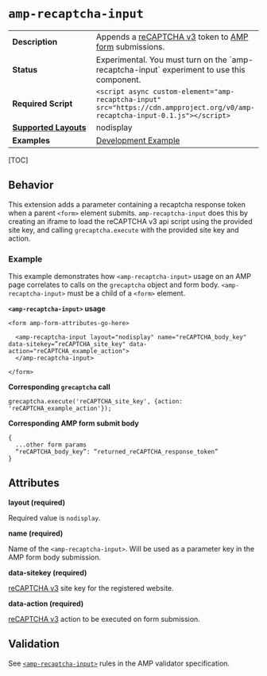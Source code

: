 <!---
Copyright 2018 The AMP HTML Authors. All Rights Reserved.

Licensed under the Apache License, Version 2.0 (the "License");
you may not use this file except in compliance with the License.
You may obtain a copy of the License at

http://www.apache.org/licenses/LICENSE-2.0

Unless required by applicable law or agreed to in writing, software
distributed under the License is distributed on an "AS-IS" BASIS,
WITHOUT WARRANTIES OR CONDITIONS OF ANY KIND, either express or implied.
See the License for the specific language governing permissions and
limitations under the License.
-->

# <a name="`amp-recaptcha-input`"></a> `amp-recaptcha-input`

<table>
<tr>
<td width="40%"><strong>Description</strong></td>
<td>Appends a <a href="https://developers.google.com/recaptcha/docs/v3">reCAPTCHA v3</a> token to <a href="https://github.com/ampproject/amphtml/blob/master/extensions/amp-form/amp-form.md">AMP form</a> submissions.</td>
</tr>
<tr>
<td width="40%"><strong>Status</strong></td>
<td>Experimental. You must turn on the `amp-recaptcha-input` experiment to use this component.</td>
</tr>
<tr>
<td width="40%"><strong>Required Script</strong></td>
<td><code>&lt;script async custom-element="amp-recaptcha-input" src="https://cdn.ampproject.org/v0/amp-recaptcha-input-0.1.js">&lt;/script></code></td>
</tr>
<tr>
<td class="col-fourty"><strong><a href="https://www.ampproject.org/docs/guides/responsive/control_layout.html">Supported Layouts</a></strong></td>
<td>nodisplay</td>
</tr>
<tr>
<td width="40%"><strong>Examples</strong></td>
<td><a href="https://github.com/ampproject/amphtml/blob/master/examples/recaptcha.amp.html">Development Example</a></td>
</tr>
</table>

[TOC]

## Behavior

This extension adds a parameter containing a recaptcha response token when a parent `<form>` element submits. `amp-recaptcha-input` does this by creating an iframe to load the reCAPTCHA v3 api script using the provided site key, and calling `grecaptcha.execute` with the provided site key and action.

### Example

This example demonstrates how `<amp-recaptcha-input>` usage on an AMP page correlates to calls on the `grecaptcha` object and form body. `<amp-recaptcha-input>` must be a child of a `<form>` element.

**`<amp-recaptcha-input>` usage**

```
<form amp-form-attributes-go-here>

  <amp-recaptcha-input layout="nodisplay" name="reCAPTCHA_body_key" data-sitekey=”reCAPTCHA_site_key" data-action="reCAPTCHA_example_action">
  </amp-recaptcha-input>

</form>
```

**Corresponding `grecaptcha` call**

```
grecaptcha.execute('reCAPTCHA_site_key', {action: 'reCAPTCHA_example_action'});
```

**Corresponding AMP form submit body**

```
{
  ...other form params
  “reCAPTCHA_body_key”: “returned_reCAPTCHA_response_token”
}
```

## Attributes

**layout (required)**

Required value is `nodisplay`.

**name (required)**

Name of the `<amp-recaptcha-input>`. Will be used as a parameter key in the AMP form body submission.

**data-sitekey (required)**

[reCAPTCHA v3](https://developers.google.com/recaptcha/docs/v3) site key for the registered website.

**data-action (required)**

[reCAPTCHA v3](https://developers.google.com/recaptcha/docs/v3) action to be executed on form submission.

## Validation

See [`<amp-recaptcha-input>`](https://github.com/ampproject/amphtml/blob/master/extensions/amp-recaptcha-input/validator-amp-recaptcha-input.protoascii) rules in the AMP validator specification.
